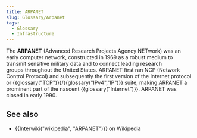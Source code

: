 ```yaml
---
title: ARPANET
slug: Glossary/Arpanet
tags:
  - Glossary
  - Infrastructure
---
```

The **ARPANET** (Advanced Research Projects Agency NETwork) was an early computer network, constructed in 1969 as a robust medium to transmit sensitive military data and to connect leading research groups throughout the United States. ARPANET first ran NCP (Network Control Protocol) and subsequently the first version of the Internet protocol or {{glossary("TCP")}}/{{glossary("IPv4","IP")}} suite, making ARPANET a prominent part of the nascent {{glossary("Internet")}}. ARPANET was closed in early 1990.

## See also

- {{Interwiki("wikipedia", "ARPANET")}} on Wikipedia
